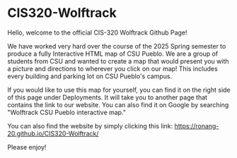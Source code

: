 # CIS320-Wolftrack
Hello, welcome to the official CIS-320 Wolftrack Github Page!

We have worked very hard over the course of the 2025 Spring semester to produce a fully Interactive HTML map of CSU Pueblo. We are a group of students from CSU and wanted to create a map that would present you with a picture and directions to wherever you click on our map! This includes every building and parking lot on CSU Pueblo's campus. 

If you would like to use this map for yourself, you can find it on the right side of this page under Deployments. It will take you to another page that contains the link to our website. You can also find it on Google by searching "Wolftrack CSU Pueblo interactive map." 

You can also find the website by simply clicking this link: https://ronang-20.github.io/CIS320-Wolftrack/

Please enjoy!
